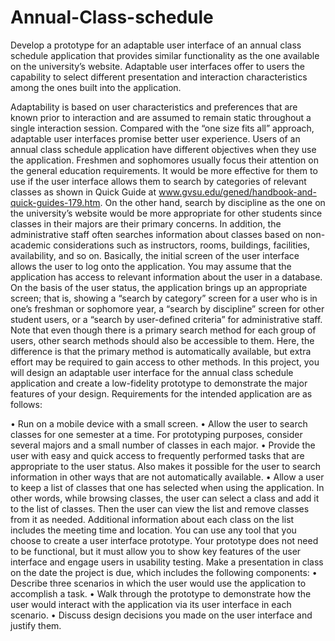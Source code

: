 # Annual-Class-schedule

Develop a prototype for an adaptable user interface of an annual class schedule application that provides similar functionality as the one available on the university’s website.
Adaptable user interfaces offer to users the capability to select different presentation and interaction characteristics among the ones built into the application. 

Adaptability is based on user characteristics and preferences that are known prior to interaction and are assumed to remain static throughout a single interaction session. Compared with the “one size fits all” approach, adaptable user interfaces promise better user experience.
Users of an annual class schedule application have different objectives when they use the application. Freshmen and sophomores usually focus their attention on the general education requirements. It would be more effective for them to use if the user interface allows them to search by categories of relevant classes as shown in Quick Guide at www.gvsu.edu/gened/handbook-and-quick-guides-179.htm. On the other hand, search by discipline as the one on the university’s website would be more appropriate for other students since classes in their majors are their primary concerns. In addition, the administrative staff often searches information about classes based on non-academic considerations such as instructors, rooms, buildings, facilities, availability, and so on.
Basically, the initial screen of the user interface allows the user to log onto the application. You may assume that the application has access to relevant information about the user in a database. On the basis of the user status, the application brings up an appropriate screen; that is, showing a “search by category” screen for a user who is in one’s freshman or sophomore year, a “search by discipline” screen for other student users, or a “search by user-defined criteria” for administrative staff. Note that even though there is a primary search method for each group of users, other search methods should also be accessible to them. Here, the difference is that the primary method is automatically available, but extra effort may be required to gain access to other methods.
In this project, you will design an adaptable user interface for the annual class schedule application and create a low-fidelity prototype to demonstrate the major features of your design. Requirements for the intended application are as follows:

• Run on a mobile device with a small screen.
• Allow the user to search classes for one semester at a time. For prototyping purposes, consider several majors and a small number of classes in each major.
• Provide the user with easy and quick access to frequently performed tasks that are appropriate to the user status. Also makes it possible for the user to search information in other ways that are not automatically available.
• Allow a user to keep a list of classes that one has selected when using the application. In other words, while browsing classes, the user can select a class and add it to the list of classes. Then the user can view the list and remove classes from it as needed. Additional information about each class on the list includes the meeting time and location.
You can use any tool that you choose to create a user interface prototype. Your prototype does not need to be functional, but it must allow you to show key features of the user interface and engage users in usability testing.
Make a presentation in class on the date the project is due, which includes the following components:
• Describe three scenarios in which the user would use the application to accomplish a
task.
• Walk through the prototype to demonstrate how the user would interact with the
application via its user interface in each scenario.
• Discuss design decisions you made on the user interface and justify them.

